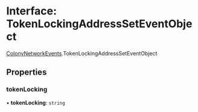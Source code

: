 # Interface: TokenLockingAddressSetEventObject

[ColonyNetworkEvents](../modules/ColonyNetworkEvents.md).TokenLockingAddressSetEventObject

## Properties

### tokenLocking

• **tokenLocking**: `string`
